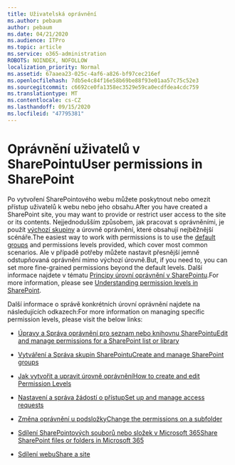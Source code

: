 ```yaml
---
title: Uživatelská oprávnění
ms.author: pebaum
author: pebaum
ms.date: 04/21/2020
ms.audience: ITPro
ms.topic: article
ms.service: o365-administration
ROBOTS: NOINDEX, NOFOLLOW
localization_priority: Normal
ms.assetid: 67aaea23-025c-4af6-a826-bf97cec216ef
ms.openlocfilehash: 7db5e4c84f16e58b69be88f93e01aa57c75c52e3
ms.sourcegitcommit: c6692ce0fa1358ec3529e59ca0ecdfdea4cdc759
ms.translationtype: MT
ms.contentlocale: cs-CZ
ms.lasthandoff: 09/15/2020
ms.locfileid: "47795381"
---
```

# <a name="user-permissions-in-sharepoint"></a><span data-ttu-id="742f4-102">Oprávnění uživatelů v SharePointu</span><span class="sxs-lookup"><span data-stu-id="742f4-102">User permissions in SharePoint</span></span>

<span data-ttu-id="742f4-103">Po vytvoření SharePointového webu můžete poskytnout nebo omezit přístup uživatelů k webu nebo jeho obsahu.</span><span class="sxs-lookup"><span data-stu-id="742f4-103">After you have created a SharePoint site, you may want to provide or restrict user access to the site or its contents.</span></span> <span data-ttu-id="742f4-104">Nejjednodušším způsobem, jak pracovat s oprávněními, je použít [výchozí skupiny](https://docs.microsoft.com/sharepoint/default-sharepoint-groups) a úrovně oprávnění, které obsahují nejběžnější scénáře.</span><span class="sxs-lookup"><span data-stu-id="742f4-104">The easiest way to work with permissions is to use the [default groups](https://docs.microsoft.com/sharepoint/default-sharepoint-groups) and permissions levels provided, which cover most common scenarios.</span></span> <span data-ttu-id="742f4-105">Ale v případě potřeby můžete nastavit přesnější jemně odstupňovaná oprávnění mimo výchozí úrovně.</span><span class="sxs-lookup"><span data-stu-id="742f4-105">But, if you need to, you can set more fine-grained permissions beyond the default levels.</span></span> <span data-ttu-id="742f4-106">Další informace najdete v tématu [Principy úrovní oprávnění v SharePointu](https://docs.microsoft.com/sharepoint/understanding-permission-levels).</span><span class="sxs-lookup"><span data-stu-id="742f4-106">For more information, please see [Understanding permission levels in SharePoint](https://docs.microsoft.com/sharepoint/understanding-permission-levels).</span></span>

<span data-ttu-id="742f4-107">Další informace o správě konkrétních úrovní oprávnění najdete na následujících odkazech:</span><span class="sxs-lookup"><span data-stu-id="742f4-107">For more information on managing specific permission levels, please visit the below links:</span></span>

- [<span data-ttu-id="742f4-108">Úpravy a Správa oprávnění pro seznam nebo knihovnu SharePointu</span><span class="sxs-lookup"><span data-stu-id="742f4-108">Edit and manage permissions for a SharePoint list or library</span></span>](https://support.office.com/article/customize-permissions-for-a-sharepoint-list-or-library-02d770f3-59eb-4910-a608-5f84cc297782)

- [<span data-ttu-id="742f4-109">Vytváření a Správa skupin SharePointu</span><span class="sxs-lookup"><span data-stu-id="742f4-109">Create and manage SharePoint groups</span></span>](https://docs.microsoft.com/sharepoint/customize-sharepoint-site-permissions)

- [<span data-ttu-id="742f4-110">Jak vytvořit a upravit úrovně oprávnění</span><span class="sxs-lookup"><span data-stu-id="742f4-110">How to create and edit Permission Levels</span></span>](https://docs.microsoft.com/sharepoint/how-to-create-and-edit-permission-levels)

- [<span data-ttu-id="742f4-111">Nastavení a správa žádostí o přístup</span><span class="sxs-lookup"><span data-stu-id="742f4-111">Set up and manage access requests</span></span>](https://support.office.com/article/set-up-and-manage-access-requests-94b26e0b-2822-49d4-929a-8455698654b3)

- [<span data-ttu-id="742f4-112">Změna oprávnění u podsložky</span><span class="sxs-lookup"><span data-stu-id="742f4-112">Change the permissions on a subfolder</span></span>](https://support.office.com/article/change-the-permissions-on-a-subfolder-5427bd7c-f20a-4f75-8cf2-5359dd45a1a6)

- [<span data-ttu-id="742f4-113">Sdílení SharePointových souborů nebo složek v Microsoft 365</span><span class="sxs-lookup"><span data-stu-id="742f4-113">Share SharePoint files or folders in Microsoft 365</span></span>](https://support.office.com/article/share-sharepoint-files-or-folders-1fe37332-0f9a-4719-970e-d2578da4941c)

- [<span data-ttu-id="742f4-114">Sdílení webu</span><span class="sxs-lookup"><span data-stu-id="742f4-114">Share a site</span></span>](https://support.office.com/article/share-a-site-958771a8-d041-4eb8-b51c-afea2eae3658)
